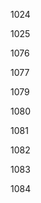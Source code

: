 <p key="1024">1024</p>

<p key="1025">1025</p>

<p key="1076">1076</p>

<p key="1077">1077</p>

<p key="1079">1079</p>

<p key="1080">1080</p>

<p key="1081">1081</p>

<p key="1082">1082</p>

<p key="1083">1083</p>

<p key="1084">1084</p>